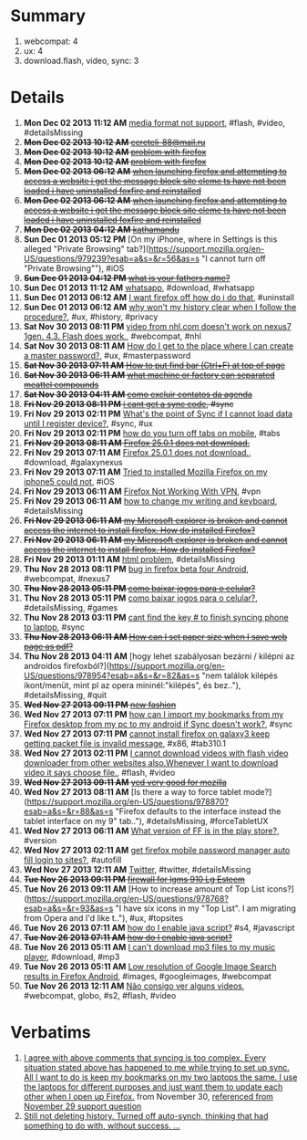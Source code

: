 # Summary

1. webcompat: 4
2. ux: 4
3. download.flash, video, sync: 3

# Details

1. **Mon Dec 02 2013 11:12 AM** [media format not support](https://support.mozilla.org/en-US/questions/979293?esab=a&s=&r=49&as=s "cant watch video"), #flash, #video, #detailsMissing
1. ~~**Mon Dec 02 2013 10:12 AM** [cereteli-88@mail.ru](https://support.mozilla.org/en-US/questions/979290?esab=a&s=&r=50&as=s "gogogogo25")~~
1. ~~**Mon Dec 02 2013 10:12 AM** [problem with firefox](https://support.mozilla.org/en-US/questions/979287?esab=a&s=&r=51&as=s "locking as duplicate, please continue at")~~
1. ~~**Mon Dec 02 2013 10:12 AM** [problem with firefox](https://support.mozilla.org/en-US/questions/979286?esab=a&s=&r=52&as=s "When launching firefox I get the message
BLOCK SITE Blacklist elements have..")~~
1. ~~**Mon Dec 02 2013 06:12 AM** [when launching firefox and attempting to access a website i get the message block site eleme ts have not been loaded i have uninstalled foxfire and reinstalled](https://support.mozilla.org/en-US/questions/979271?esab=a&s=&r=53&as=s "locking as duplicate, please continue at")~~
1. ~~**Mon Dec 02 2013 06:12 AM** [when launching firefox and attempting to access a website i get the message block site eleme ts have not been loaded i have uninstalled foxfire and reinstalled](https://support.mozilla.org/en-US/questions/979270?esab=a&s=&r=54&as=s "locking as duplicate, please continue at")~~
1. ~~**Mon Dec 02 2013 04:12 AM** [kathamandu](https://support.mozilla.org/en-US/questions/979264?esab=a&s=&r=55&as=s "nepal")~~
1. **Sun Dec 01 2013 05:12 PM** [On my iPhone, where in Settings is this alleged "Private Browsing" tab?](https://support.mozilla.org/en-US/questions/979239?esab=a&s=&r=56&as=s "I cannot turn off "Private Browsing""), #iOS
1. ~~**Sun Dec 01 2013 04:12 PM** [what is your fathers name?](https://support.mozilla.org/en-US/questions/979235?esab=a&s=&r=57&as=s "amber")~~
1. **Sun Dec 01 2013 11:12 AM** [whatsapp](https://support.mozilla.org/en-US/questions/979214?esab=a&s=&r=58&as=s "Camo baixar?"), #download, #whatsapp
1. **Sun Dec 01 2013 06:12 AM** [I want firefox off how do i do that](https://support.mozilla.org/en-US/questions/979188?esab=a&s=&r=59&as=s "Getting firefox off computer"), #uninstall
1. **Sun Dec 01 2013 06:12 AM** [why won't my history clear when I follow the procedure?](https://support.mozilla.org/en-US/questions/979186?esab=a&s=&r=60&as=s "I followed the procedure outlined in your article and my browsing and downl.."), #ux, #history, #privacy
1. **Sat Nov 30 2013 08:11 PM** [video from nhl.com doesn't work on nexus7 1gen. 4.3. Flash does work.](https://support.mozilla.org/en-US/questions/979164?esab=a&s=&r=61&as=s "the same video works with boat browser set as ipad."), #webcompat, #nhl
1. **Sat Nov 30 2013 08:11 AM** [How do I get to the place where I can create a master password?](https://support.mozilla.org/en-US/questions/979117?esab=a&s=&r=62&as=s "I have read about master passwords, and want to create a way to safely save.."), #ux, #masterpassword
1. ~~**Sat Nov 30 2013 07:11 AM** [How to put find bar (Ctrl+F) at top of page](https://support.mozilla.org/en-US/questions/979111?esab=a&s=&r=63&as=s "locking this thread as duplicate, please continue at")~~
1. ~~**Sat Nov 30 2013 06:11 AM** [what machine or factory can separated meattel compounds](https://support.mozilla.org/en-US/questions/979105?esab=a&s=&r=64&as=s "such as golds,silver")~~
1. ~~**Sat Nov 30 2013 04:11 AM** [como excluir contatos da agenda](https://support.mozilla.org/en-US/questions/979097?esab=a&s=&r=65&as=s "Como excluir contatos da agenda")~~
1. ~~**Fri Nov 29 2013 08:11 PM** [i cant get a sync code](https://support.mozilla.org/en-US/questions/979080?esab=a&s=&r=66&as=s "I dont know how to get the sync code on my android device"), #sync~~
1. **Fri Nov 29 2013 02:11 PM** [What's the point of Sync if I cannot load data until I register device?](https://support.mozilla.org/en-US/questions/979070?esab=a&s=&r=67&as=s "I don't understand what SYNC is useful for if I cannot retrieve the data I .."), #sync, #ux
1. **Fri Nov 29 2013 02:11 PM** [how do you turn off tabs on mobile](https://support.mozilla.org/en-US/questions/979069?esab=a&s=&r=68&as=s "Cant turn off tabs in mobile"), #tabs
1. ~~**Fri Nov 29 2013 08:11 AM** [Firefox 25.0.1 does not download.](https://support.mozilla.org/en-US/questions/979042?esab=a&s=&r=69&as=s "locking this thread as duplicate, please continue at")~~
1. **Fri Nov 29 2013 07:11 AM** [Firefox 25.0.1 does not download.](https://support.mozilla.org/en-US/questions/979038?esab=a&s=&r=70&as=s "Configuration: Galaxy Nexus; Android 4.2.2; Firefox 25.0.1 no add-ons. 
Dow.."), #download, #galaxynexus
1. **Fri Nov 29 2013 07:11 AM** [Tried to installed Mozilla Firefox on my iphone5 could not](https://support.mozilla.org/en-US/questions/979035?esab=a&s=&r=71&as=s "Just wanna install Mozilla on my I phone it says that it does not have any .."), #iOS
1. **Fri Nov 29 2013 06:11 AM** [Firefox Not Working With VPN](https://support.mozilla.org/en-US/questions/979032?esab=a&s=&r=72&as=s "Since a few days ago, both Firefox and Firefox Beta have not been loading a.."), #vpn
1. **Fri Nov 29 2013 06:11 AM** [how to change my writing and keyboard](https://support.mozilla.org/en-US/questions/979020?esab=a&s=&r=73&as=s "cant read on my keyboard"), #detailsMissing
1. ~~**Fri Nov 29 2013 06:11 AM** [my Microsoft explorer is broken and cannot access the internet to install firefox. How do installed Firefox?](https://support.mozilla.org/en-US/questions/979027?esab=a&s=&r=74&as=s "I have access to another PC and memory stick. How can I copy the Firefox in..")~~
1. ~~**Fri Nov 29 2013 06:11 AM** [my Microsoft explorer is broken and cannot access the internet to install firefox. How do installed Firefox?](https://support.mozilla.org/en-US/questions/979026?esab=a&s=&r=75&as=s "locking this question as duplicate - please continue at")~~
1. **Fri Nov 29 2013 01:11 AM** [html problem](https://support.mozilla.org/en-US/questions/979022?esab=a&s=&r=76&as=s "html not attest for google"), #detailsMissing
1. **Thu Nov 28 2013 08:11 PM** [bug in firefox beta four Android](https://support.mozilla.org/en-US/questions/979010?esab=a&s=&r=77&as=s "hi,
I have a nexus 7 2013 and when I search something on Google if my table.."), #webcompat, #nexus7
1. ~~**Thu Nov 28 2013 05:11 PM** [como baixar jogos para o celular?](https://support.mozilla.org/en-US/questions/979003?esab=a&s=&r=78&as=s "jogos para celular")~~
1. **Thu Nov 28 2013 05:11 PM** [como baixar jogos para o celular?](https://support.mozilla.org/en-US/questions/979002?esab=a&s=&r=79&as=s "jogos para celular"), #detailsMissing, #games
1. **Thu Nov 28 2013 03:11 PM** [cant find the key #  to finish syncing phone to laptop](https://support.mozilla.org/en-US/questions/978995?esab=a&s=&r=80&as=s "Help. Help"), #sync
1. ~~**Thu Nov 28 2013 06:11 AM** [How can I set paper size when I save web page as pdf?](https://support.mozilla.org/en-US/questions/978964?esab=a&s=&r=81&as=s "Can the Print out size be A4?")~~
1. **Thu Nov 28 2013 04:11 AM** [hogy lehet szabályosan bezárni / kilépni az androidos firefoxból?](https://support.mozilla.org/en-US/questions/978954?esab=a&s=&r=82&as=s "nem találok kilépés ikont/menüt, mint pl az opera mininél:"kilépés", és bez.."), #detailsMissing, #quit
1. ~~**Wed Nov 27 2013 09:11 PM** [new fashion](https://support.mozilla.org/en-US/questions/978939?esab=a&s=&r=83&as=s "artes")~~
1. **Wed Nov 27 2013 07:11 PM** [how can I import my bookmarks from my Firefox desktop from my pc to my android if Sync doesn't work?](https://support.mozilla.org/en-US/questions/978919?esab=a&s=&r=84&as=s "I'd like to import my desktop bookmarks from my pc, but sync isn't working..."), #sync
1. **Wed Nov 27 2013 07:11 PM** [cannot install firefox on galaxy3 keep getting packet file is invalid message](https://support.mozilla.org/en-US/questions/978932?esab=a&s=&r=85&as=s "Is there any work around"), #x86, #tab310.1
1. **Wed Nov 27 2013 02:11 PM** [I cannot download videos with flash video downloader from other websites also.Whenever I want to download video it says choose file.](https://support.mozilla.org/en-US/questions/978911?esab=a&s=&r=86&as=s "I cannot download videos with flash video downloader from other websites al.."), #flash, #video
1. ~~**Wed Nov 27 2013 09:11 AM** [yed very good for mozilla](https://support.mozilla.org/en-US/questions/978878?esab=a&s=&r=87&as=s "good and support for team mozilla..")~~
1. **Wed Nov 27 2013 08:11 AM** [Is there a way to force tablet mode?](https://support.mozilla.org/en-US/questions/978870?esab=a&s=&r=88&as=s "Firefox defaults to the interface instead the tablet interface on my 9" tab.."), #detailsMissing, #forceTabletUX
1. **Wed Nov 27 2013 06:11 AM** [What version of FF is in the play store?](https://support.mozilla.org/en-US/questions/978857?esab=a&s=&r=89&as=s "Hi,"), #version
1. **Wed Nov 27 2013 02:11 AM** [get firefox  mobile password manager auto fill login to sites?](https://support.mozilla.org/en-US/questions/978835?esab=a&s=&r=90&as=s "Is there a way i can  get  my  firefox  mobile password manager to auto mat.."), #autofill
1. **Wed Nov 27 2013 12:11 AM** [Twitter](https://support.mozilla.org/en-US/questions/978831?esab=a&s=&r=91&as=s "How do i download twitter account using firefox?"), #twitter, #detailsMissing
1. ~~**Tue Nov 26 2013 09:11 PM** [firewall for lgms 910  Lg Esteem](https://support.mozilla.org/en-US/questions/978826?esab=a&s=&r=92&as=s "phone was not listed I want to be able to get the right firewall")~~
1. **Tue Nov 26 2013 09:11 AM** [How to increase amount of Top List icons?](https://support.mozilla.org/en-US/questions/978768?esab=a&s=&r=93&as=s "I have six icons in my "Top List". I am migrating from Opera and I'd like t.."), #ux, #topsites
1. **Tue Nov 26 2013 07:11 AM** [how do I enable java script?](https://support.mozilla.org/en-US/questions/978759?esab=a&s=&r=94&as=s "I keep getting a message on my s4 to enable java script") #s4, #javascript
1. ~~**Tue Nov 26 2013 07:11 AM** [how do I enable java script?](https://support.mozilla.org/en-US/questions/978760?esab=a&s=&r=95&as=s "locking this thread as duplicate, please continue at")~~
1. **Tue Nov 26 2013 05:11 AM** [I can't download mp3 files to my music player](https://support.mozilla.org/en-US/questions/978749?esab=a&s=&r=96&as=s "It says that the file is unavailable"), #download, #mp3
1. **Tue Nov 26 2013 05:11 AM** [Low resolution of Google Image Search results in Firefox Android](https://support.mozilla.org/en-US/questions/978748?esab=a&s=&r=97&as=s "I'm new to Android, and I've noticed that Firefox brings up lower resolutio.."), #images, #googleimages, #webcompat
1. **Tue Nov 26 2013 12:11 AM** [Não consigo ver alguns videos](https://support.mozilla.org/en-US/questions/978730?esab=a&s=&r=98&as=s "Olá.
Gostaria de assistir videos dos sites da"), #webcompat, globo, #s2, #flash, #video

# Verbatims 

1. [I agree with above comments that syncing is too complex. Every situation stated above has happened to me while trying to set up sync. All I want to do is keep my bookmarks on my two laptops the same. I use the laptops for different purposes and just want them to update each other when I open up Firefox.](https://support.mozilla.org/en-US/questions/969334) from November 30, [referenced from November 29 support question](https://support.mozilla.org/en-US/questions/979070)
2. [Still not deleting history. Turned off auto-synch, thinking that had something to do with, without success. ...](https://support.mozilla.org/en-US/questions/979186)
